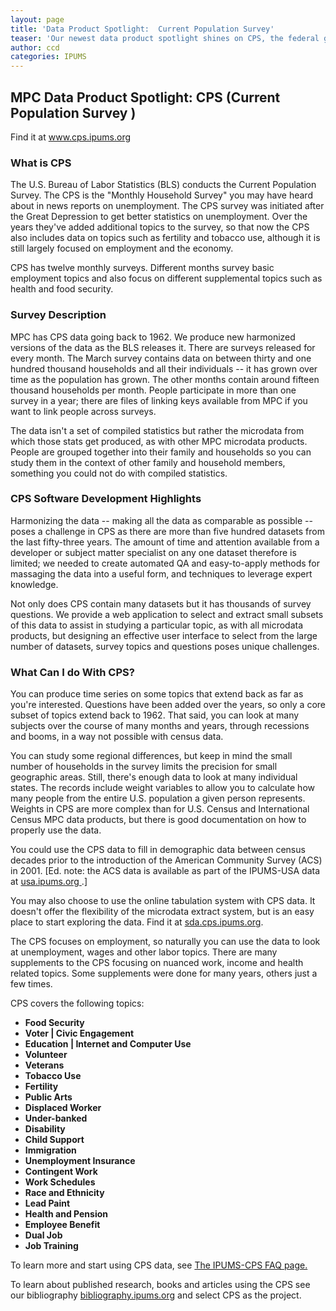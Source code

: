 ```yaml
---
layout: page
title: 'Data Product Spotlight:  Current Population Survey'
teaser: 'Our newest data product spotlight shines on CPS, the federal government monthly survey on employment in America, among other topics.'
author: ccd
categories: IPUMS
---
```


## MPC Data Product Spotlight: CPS (__Current Population Survey__ )

Find it at <a href="www.cps.ipums.org"> www.cps.ipums.org</a>

### What is CPS

The U.S. Bureau of Labor Statistics (BLS) conducts the Current Population Survey. The CPS is the "Monthly Household Survey" you may have heard about in news reports on unemployment.  The CPS survey was initiated after the Great Depression to get better statistics on unemployment.  Over the years they've added additional topics to the survey, so that now the CPS also includes data on topics such as fertility and tobacco use, although it is still largely focused on employment and the economy.

CPS has twelve monthly surveys. Different months survey basic employment topics and also focus on different supplemental topics such as health and food security.  

### Survey Description  

MPC has CPS data going back to 1962. We produce new harmonized versions of the data as the BLS releases it.  There are surveys released for every month. The March survey contains data on between thirty and one hundred thousand households and all their individuals -- it has grown over time as the population has grown. The other months contain around fifteen thousand households per month. People participate in more than one survey in a year; there are files of linking keys available from MPC if you want to link people across surveys. 

The data isn't a set of compiled statistics but rather the microdata from which those stats get produced, as with other MPC microdata products. People are grouped together into their family and households so you can study them in the context of other family and household members, something you could not do with compiled statistics.

### CPS Software Development Highlights

Harmonizing the data -- making all the data as comparable as possible --  poses a challenge in CPS as there are more than five hundred datasets from the last fifty-three years. The amount of time and attention available from a developer or subject matter specialist on any one dataset therefore is limited; we needed to create automated QA and easy-to-apply methods for massaging the data into a useful form, and techniques to leverage expert knowledge. 

Not only does CPS contain many datasets but it has thousands of survey questions. We provide a web application to select and extract small subsets of this data to assist in studying a particular topic, as with all microdata products, but designing an effective user interface to select from the large number of datasets, survey topics and questions poses unique challenges.

### What Can I do With CPS?

You can produce time series on some topics that extend back as far as you're interested.  Questions have been added over the years, so only a core subset of topics extend back to 1962. That said, you can look at many subjects over the course of many months and years, through recessions and booms, in a way not possible with census data. 

You can study some regional differences, but keep in mind the small number of households in the survey limits the precision for small geographic areas. Still, there's enough data to look at many individual states. The records include weight variables to allow you to calculate how many people from the entire U.S. population a given person represents. Weights in CPS are more complex than for U.S. Census and International Census MPC data products, but there is good documentation on how to properly use the data.

You could use the CPS data to fill in demographic data between census decades prior to the introduction of the American Community Survey (ACS) in 2001. [Ed. note: the ACS data is available as part of the IPUMS-USA data at <a href="http://usa.ipums.org"> usa.ipums.org </a>.]

You may also choose to use the online tabulation system with CPS data. It doesn't offer the flexibility of the microdata extract system, but is an easy place to start exploring the data. Find it at <a href="https://cps.ipums.org/cps/sda.shtml"> sda.cps.ipums.org</a>.

The CPS focuses on employment, so naturally you can use the data to look at unemployment, wages and other labor topics. There are many supplements to the CPS focusing on nuanced work, income and health related topics. Some supplements were done for many years, others just a few times.

CPS covers the following topics:

* __Food Security__
*  __Voter | Civic Engagement__
* __Education | Internet and Computer Use__
* __Volunteer__
* __Veterans__
* __Tobacco Use__
* __Fertility__
* __Public Arts__
* __Displaced Worker__
* __Under-banked__
* __Disability__
* __Child Support__
* __Immigration__
* __Unemployment Insurance__
* __Contingent Work__
* __Work Schedules__
* __Race and Ethnicity__
* __Lead Paint__
* __Health and Pension__
* __Employee Benefit__
* __Dual Job__
* __Job Training__

To learn more and start using CPS data, see <a href="https://cps.ipums.org/cps-action/faq">The IPUMS-CPS FAQ page.</a>

To learn about published research, books and articles using the CPS see our bibliography <a href="https://bibliography.ipums.org"> bibliography.ipums.org</a> and select CPS as the project.




